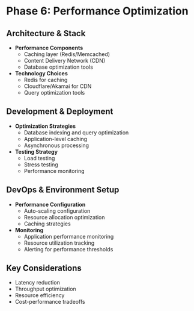 # Phase 6: Performance Optimization

## Architecture & Stack

- **Performance Components**
  - Caching layer (Redis/Memcached)
  - Content Delivery Network (CDN)
  - Database optimization tools
- **Technology Choices**
  - Redis for caching
  - Cloudflare/Akamai for CDN
  - Query optimization tools

## Development & Deployment

- **Optimization Strategies**
  - Database indexing and query optimization
  - Application-level caching
  - Asynchronous processing
- **Testing Strategy**
  - Load testing
  - Stress testing
  - Performance monitoring

## DevOps & Environment Setup

- **Performance Configuration**
  - Auto-scaling configuration
  - Resource allocation optimization
  - Caching strategies
- **Monitoring**
  - Application performance monitoring
  - Resource utilization tracking
  - Alerting for performance thresholds

## Key Considerations

- Latency reduction
- Throughput optimization
- Resource efficiency
- Cost-performance tradeoffs